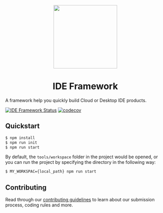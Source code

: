 <p align="center">
  <a href="./">
    <img width="200" src="https://img.alicdn.com/imgextra/i3/O1CN0102K7a124hKJUMJWdh_!!6000000007422-2-tps-200-200.png" />
  </a>
</p>

<h1 align="center">IDE Framework</h1>

A framework help you quickly build Cloud or Desktop IDE products.

[![IDE Framework Status](https://github.com/ide-framework/core/actions/workflows/nodejs.yml/badge.svg?branch=main)](https://github.com/ide-framework/core/actions/workflows/nodejs.yml) [![codecov](https://codecov.io/gh/ide-framework/core/branch/main/graph/badge.svg?token=07JAPLU957)](https://codecov.io/gh/ide-framework/core)

## Quickstart

```bash
$ npm install
$ npm run init
$ npm run start
```

By default, the `tools/workspace` folder in the project would be opened, or you can run the project by specifying the directory in the following way:

```bash
$ MY_WORKSPAC={local_path} npm run start
```

## Contributing

Read through our [contributing guidelines](./CONTRIBUTING) to learn about our submission process, coding rules and more.